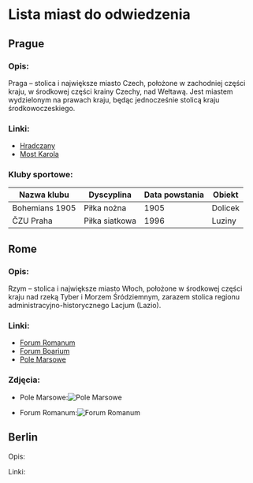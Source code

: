 # Lista miast do odwiedzenia

## Prague
### Opis:
Praga – stolica i największe miasto Czech, położone w zachodniej części kraju, w środkowej części krainy Czechy, nad Wełtawą. Jest miastem wydzielonym na prawach kraju, będąc jednocześnie stolicą kraju środkowoczeskiego.

### Linki:
- [Hradczany](https://pl.wikipedia.org/wiki/Hradczany)
- [Most Karola](https://pl.wikipedia.org/wiki/Most_Karola_w_Pradze)

### Kluby sportowe:

|Nazwa klubu    |Dyscyplina     |Data powstania     |Obiekt     |
|---------------|---------------|-------------------|-----------|
|Bohemians 1905 |Piłka nożna    |1905               |Dolicek    |
|ČZU Praha      |Piłka siatkowa |1996               |Luziny     |

## Rome
### Opis:
Rzym – stolica i największe miasto Włoch, położone w środkowej części kraju nad rzeką Tyber i Morzem Śródziemnym, zarazem stolica regionu administracyjno-historycznego Lacjum (Lazio).

### Linki:
- [Forum Romanum](https://pl.wikipedia.org/wiki/Forum_Romanum)
- [Forum Boarium](https://pl.wikipedia.org/wiki/Forum_Boarium)
- [Pole Marsowe](https://pl.wikipedia.org/wiki/Pole_Marsowe)

### Zdjęcia:
- Pole Marsowe:![Pole Marsowe](https://paryz.pl/wp-content/uploads/2018/09/pole-marsowe-champ-du-mars.jpg "Pole Marsowe")
  
- Forum Romanum:![Forum Romanum](https://imperiumromanum.pl/wp-content/uploads/2021/02/forum-romanum-1086x270.jpg.webp "Forum Romanum")
## Berlin
Opis:

Linki:
